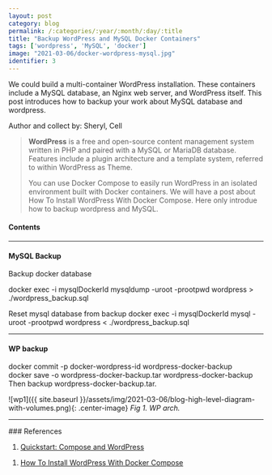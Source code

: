 ```yaml
---
layout: post
category: blog
permalink: /:categories/:year/:month/:day/:title
title: "Backup WordPress and MySQL Docker Containers"
tags: ['wordpress', 'MySQL', 'docker']
image: "2021-03-06/docker-wordpress-mysql.jpg"
identifier: 3
---
```

We could build a multi-container WordPress installation. These containers include a MySQL database, an Nginx web server, and WordPress itself. This post introduces how to backup your work about MySQL database and wordpress.

Author and collect by: Sheryl, Cell

<!--more-->

<blockquote class="tip">
<strong>WordPress</strong> is a free and open-source content management system written in PHP and paired with a MySQL or MariaDB database. Features include a plugin architecture and a template system, referred to within WordPress as Theme.

You can use Docker Compose to easily run WordPress in an isolated environment built with Docker containers. We will have a post about How To Install WordPress With Docker Compose.
Here only introdue how to backup wordpress and MySQL. 
</blockquote>

<div class="list-of-contents">
  <h4>Contents</h4>
  <ul></ul>
</div>


<hr class="with-margin">
<h4 class="header" id="quantization">MySQL Backup</h4>
Backup docker database

docker exec -i mysqlDockerId mysqldump -uroot -prootpwd wordpress > ./wordpress_backup.sql

Reset mysql database from backup
docker exec -i mysqlDockerId mysql -uroot -prootpwd wordpress < ./wordpress_backup.sql

<hr class="with-margin">
<h4 class="header" id="quantization">WP backup</h4>

docker commit -p docker-wordpress-id wordpress-docker-backup
<br>
docker save -o wordpress-docker-backup.tar wordpress-docker-backup
<br>
Then backup wordpress-docker-backup.tar.
<br>

![wp1]({{ site.baseurl }}/assets/img/2021-03-06/blog-high-level-diagram-with-volumes.png){: .center-image}
<em class="figure">Fig 1. WP arch.</em>
<br>



<hr class="with-margin">
### References

<ol>
  <li><a href="https://docs.docker.com/compose/wordpress/">Quickstart: Compose and WordPress</a></li>
</ol>

<ol>
  <li><a href="https://www.digitalocean.com/community/tutorials/how-to-install-wordpress-with-docker-compose">How To Install WordPress With Docker Compose</a></li>
</ol>